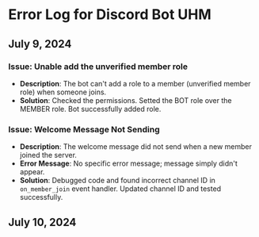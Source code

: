 # Error Log for Discord Bot UHM

## July 9, 2024

### Issue: Unable add the unverified member role
- **Description**: The bot can't add a role to a member (unverified member role) when someone joins.
- **Solution**: Checked the permissions. Setted the BOT role over the MEMBER role. Bot successfully added role.

### Issue: Welcome Message Not Sending
- **Description**: The welcome message did not send when a new member joined the server.
- **Error Message**: No specific error message; message simply didn't appear.
- **Solution**: Debugged code and found incorrect channel ID in `on_member_join` event handler. Updated channel ID and tested successfully.

## July 10, 2024